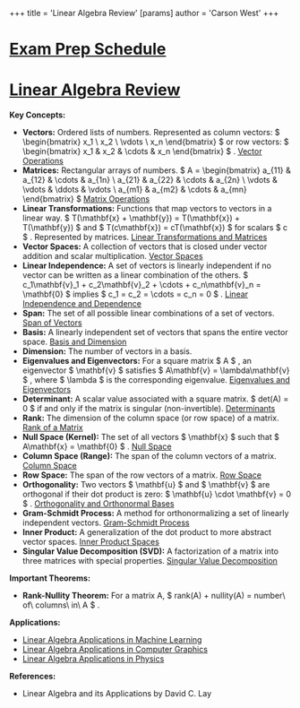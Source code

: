 +++
 title = 'Linear Algebra Review'
[params]
	author = 'Carson West'
+++
# [Exam Prep Schedule](./../exam-prep-schedule/)
# [Linear Algebra Review](./../linear-algebra-review/)

**Key Concepts:**

* **Vectors:**  Ordered lists of numbers.  Represented as column vectors:   $  \begin{bmatrix} x_1 \\ x_2 \\ \vdots \\ x_n \end{bmatrix}  $   or row vectors:  $  \begin{bmatrix} x_1 & x_2 & \cdots & x_n \end{bmatrix}  $ .  [Vector Operations](./../vector-operations/)
* **Matrices:** Rectangular arrays of numbers.   $ A = \begin{bmatrix} a_{11} & a_{12} & \cdots & a_{1n} \\ a_{21} & a_{22} & \cdots & a_{2n} \\ \vdots & \vdots & \ddots & \vdots \\ a_{m1} & a_{m2} & \cdots & a_{mn} \end{bmatrix} $  [Matrix Operations](./../matrix-operations/)
* **Linear Transformations:** Functions that map vectors to vectors in a linear way.   $ T(\mathbf{x} + \mathbf{y}) = T(\mathbf{x}) + T(\mathbf{y}) $  and  $ T(c\mathbf{x}) = cT(\mathbf{x}) $  for scalars  $ c $ .  Represented by matrices. [Linear Transformations and Matrices](./../linear-transformations-and-matrices/)
* **Vector Spaces:**  A collection of vectors that is closed under vector addition and scalar multiplication. [Vector Spaces](./../vector-spaces/)
* **Linear Independence:** A set of vectors is linearly independent if no vector can be written as a linear combination of the others.   $ c_1\mathbf{v}_1 + c_2\mathbf{v}_2 + \cdots + c_n\mathbf{v}_n = \mathbf{0} $  implies  $ c_1 = c_2 = \cdots = c_n = 0 $ . [Linear Independence and Dependence](./../linear-independence-and-dependence/)
* **Span:** The set of all possible linear combinations of a set of vectors. [Span of Vectors](./../span-of-vectors/)
* **Basis:** A linearly independent set of vectors that spans the entire vector space. [Basis and Dimension](./../basis-and-dimension/)
* **Dimension:** The number of vectors in a basis.
* **Eigenvalues and Eigenvectors:**  For a square matrix  $ A $ , an eigenvector  $ \mathbf{v} $  satisfies  $ A\mathbf{v} = \lambda\mathbf{v} $ , where  $ \lambda $  is the corresponding eigenvalue.  [Eigenvalues and Eigenvectors](./../eigenvalues-and-eigenvectors/)
* **Determinant:** A scalar value associated with a square matrix.   $ det(A) = 0 $  if and only if the matrix is singular (non-invertible).  [Determinants](./../determinants/)
* **Rank:** The dimension of the column space (or row space) of a matrix.  [Rank of a Matrix](./../rank-of-a-matrix/)
* **Null Space (Kernel):** The set of all vectors  $ \mathbf{x} $  such that  $ A\mathbf{x} = \mathbf{0} $ . [Null Space](./../null-space/)
* **Column Space (Range):** The span of the column vectors of a matrix. [Column Space](./../column-space/)
* **Row Space:** The span of the row vectors of a matrix. [Row Space](./../row-space/)
* **Orthogonality:** Two vectors  $ \mathbf{u} $  and  $ \mathbf{v} $  are orthogonal if their dot product is zero:  $ \mathbf{u} \cdot \mathbf{v} = 0 $ . [Orthogonality and Orthonormal Bases](./../orthogonality-and-orthonormal-bases/)
* **Gram-Schmidt Process:** A method for orthonormalizing a set of linearly independent vectors. [Gram-Schmidt Process](./../gram-schmidt-process/)
* **Inner Product:** A generalization of the dot product to more abstract vector spaces. [Inner Product Spaces](./../inner-product-spaces/)
* **Singular Value Decomposition (SVD):** A factorization of a matrix into three matrices with special properties. [Singular Value Decomposition](./../singular-value-decomposition/)


**Important Theorems:**

* **Rank-Nullity Theorem:**  For a matrix A,  $ rank(A) + nullity(A) = number\ of\ columns\ in\ A $ .


**Applications:**

* [Linear Algebra Applications in Machine Learning](./../linear-algebra-applications-in-machine-learning/)
* [Linear Algebra Applications in Computer Graphics](./../linear-algebra-applications-in-computer-graphics/)
* [Linear Algebra Applications in Physics](./../linear-algebra-applications-in-physics/)


**References:**

* Linear Algebra and its Applications by David C. Lay


